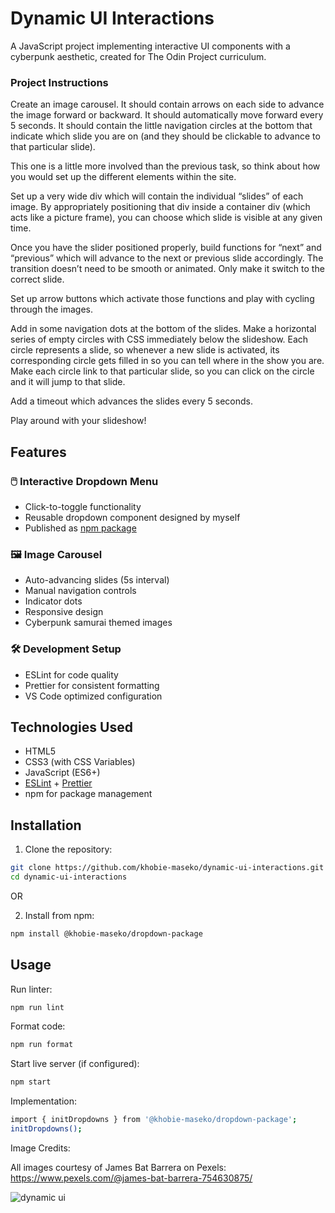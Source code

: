 # Dynamic UI Interactions

A JavaScript project implementing interactive UI components with a cyberpunk aesthetic, created for The Odin Project curriculum.

### Project Instructions

Create an image carousel. It should contain arrows on each side to advance the image forward or backward.
It should automatically move forward every 5 seconds.
It should contain the little navigation circles at the bottom that indicate which slide you are on
(and they should be clickable to advance to that particular slide).

This one is a little more involved than the previous task, so think about how you would set up the different elements within the site.

Set up a very wide div which will contain the individual “slides” of each image.
By appropriately positioning that div inside a container div (which acts like a picture frame),
you can choose which slide is visible at any given time.

Once you have the slider positioned properly, build functions for “next” and “previous” which will advance to the next or previous slide accordingly.
The transition doesn’t need to be smooth or animated. Only make it switch to the correct slide.

Set up arrow buttons which activate those functions and play with cycling through the images.

Add in some navigation dots at the bottom of the slides. Make a horizontal series of empty circles with CSS immediately below the slideshow. Each circle represents a slide, so whenever a new slide is activated, its corresponding circle gets filled in so you can tell where in the show you are.
Make each circle link to that particular slide, so you can click on the circle and it will jump to that slide.

Add a timeout which advances the slides every 5 seconds.

Play around with your slideshow!

## Features

### 🖱️ Interactive Dropdown Menu
- Click-to-toggle functionality
- Reusable dropdown component designed by myself
- Published as [npm package](https://www.npmjs.com/package/@khobie-maseko/dropdown-package)

### 🖼️ Image Carousel
- Auto-advancing slides (5s interval)
- Manual navigation controls
- Indicator dots
- Responsive design
- Cyberpunk samurai themed images

### 🛠️ Development Setup
- ESLint for code quality
- Prettier for consistent formatting
- VS Code optimized configuration

## Technologies Used

- HTML5
- CSS3 (with CSS Variables)
- JavaScript (ES6+)
- [ESLint](https://eslint.org/) + [Prettier](https://prettier.io/)
- npm for package management

## Installation

1. Clone the repository:
```bash
git clone https://github.com/khobie-maseko/dynamic-ui-interactions.git
cd dynamic-ui-interactions
```

OR

2. Install from npm:
```bash
npm install @khobie-maseko/dropdown-package
```

## Usage

Run linter:
```bash
npm run lint
```

Format code:
```bash
npm run format
```

Start live server (if configured):
```bash
npm start
```

Implementation:
```bash
import { initDropdowns } from '@khobie-maseko/dropdown-package';
initDropdowns();
```


Image Credits:

All images courtesy of James Bat Barrera on Pexels: https://www.pexels.com/@james-bat-barrera-754630875/




![dynamic ui ](https://github.com/user-attachments/assets/6df4f244-aeec-4b59-a95c-4e16dae204a7)



